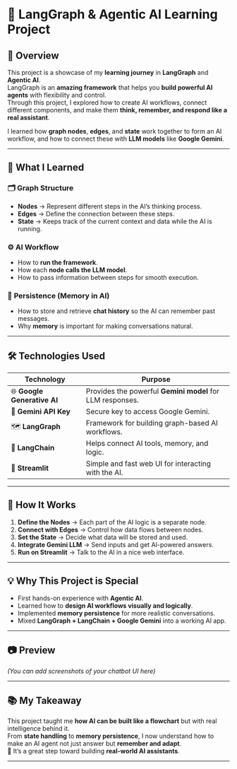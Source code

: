 # 🤖 LangGraph & Agentic AI Learning Project

## 📌 Overview  
This project is a showcase of my **learning journey** in **LangGraph** and **Agentic AI**.  
LangGraph is an **amazing framework** that helps you **build powerful AI agents** with flexibility and control.  
Through this project, I explored how to create AI workflows, connect different components, and make them **think, remember, and respond like a real assistant**.  

I learned how **graph nodes**, **edges**, and **state** work together to form an AI workflow, and how to connect these with **LLM models** like **Google Gemini**.

---

## 🎯 What I Learned  

### 🗂 **Graph Structure**
- **Nodes** → Represent different steps in the AI’s thinking process.  
- **Edges** → Define the connection between these steps.  
- **State** → Keeps track of the current context and data while the AI is running.

### ⚙️ **AI Workflow**
- How to **run the framework**.  
- How each **node calls the LLM model**.  
- How to pass information between steps for smooth execution.  

### 🧠 **Persistence (Memory in AI)**
- How to store and retrieve **chat history** so the AI can remember past messages.  
- Why **memory** is important for making conversations natural.  

---

## 🛠 Technologies Used  

| Technology | Purpose |
|------------|---------|
| 🌐 **Google Generative AI** | Provides the powerful **Gemini model** for LLM responses. |
| 🔑 **Gemini API Key** | Secure key to access Google Gemini. |
| 🗺 **LangGraph** | Framework for building graph-based AI workflows. |
| 🔗 **LangChain** | Helps connect AI tools, memory, and logic. |
| 🎨 **Streamlit** | Simple and fast web UI for interacting with the AI. |

---

## 🚀 How It Works  
1. **Define the Nodes** → Each part of the AI logic is a separate node.  
2. **Connect with Edges** → Control how data flows between nodes.  
3. **Set the State** → Decide what data will be stored and used.  
4. **Integrate Gemini LLM** → Send inputs and get AI-powered answers.  
5. **Run on Streamlit** → Talk to the AI in a nice web interface.  

---

## 💡 Why This Project is Special
- First hands-on experience with **Agentic AI**.  
- Learned how to **design AI workflows visually and logically**.  
- Implemented **memory persistence** for more realistic conversations.  
- Mixed **LangGraph + LangChain + Google Gemini** into a working AI app.  

---

## 📷 Preview  
*(You can add screenshots of your chatbot UI here)*

---

## 📚 My Takeaway
This project taught me **how AI can be built like a flowchart** but with real intelligence behind it.  
From **state handling** to **memory persistence**, I now understand how to make an AI agent not just answer but **remember and adapt**.  
💪 It’s a great step toward building **real-world AI assistants**.

---
